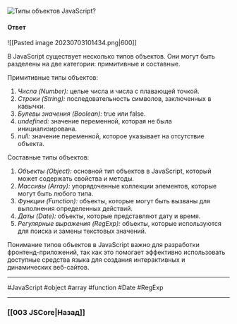 ![Типы объектов JavaScript?](https://youtu.be/ngyOYuTrUk8?t=595)

#### Ответ

![[Pasted image 20230703101434.png|600]]

В JavaScript существует несколько типов объектов. Они могут быть разделены на две категории: примитивные и составные.

Примитивные типы объектов:
1. *Числа (Number):* целые числа и числа с плавающей точкой.
2. *Строки (String):* последовательность символов, заключенных в кавычки.
3. *Булевы значения (Boolean):* true или false.
4. *undefined:* значение переменной, которая не была инициализирована.
5. *null:* значение переменной, которое указывает на отсутствие объекта.

Составные типы объектов:
1. *Объекты (Object):* основной тип объектов в JavaScript, который может содержать свойства и методы.
2. *Массивы (Array):* упорядоченные коллекции элементов, которые могут быть любого типа.
3. *Функции (Function):* объекты, которые могут быть вызваны для выполнения определенных действий.
4. *Даты (Date):* объекты, которые представляют дату и время.
5. *Регулярные выражения (RegExp):* объекты, которые используются для поиска и замены текстовых значений.

Понимание типов объектов в JavaScript важно для разработки фронтенд-приложений, так как это помогает эффективно использовать доступные средства языка для создания интерактивных и динамических веб-сайтов.

___
 #JavaScript #object #array #function #Date #RegExp 

___

### [[003 JSCore|Назад]]